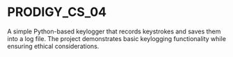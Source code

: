 # PRODIGY_CS_04
A simple Python-based keylogger that records keystrokes and saves them into a log file. The project demonstrates basic keylogging functionality while ensuring ethical considerations.
